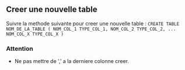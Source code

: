 ## Creer une nouvelle table
Suivre la methode suivante pour creer une nouvelle table :
``
CREATE TABLE NOM_DE_LA_TABLE (
  NOM_COL_1 TYPE_COL_1,
  NOM_COL_2 TYPE_COL_2,
  ...
  NOM_COL_X TYPE_COL_X
)
``
### Attention
* Ne pas mettre de ',' a la derniere colonne creer.
